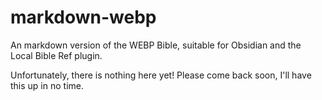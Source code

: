 # markdown-webp
An markdown version of the WEBP Bible, suitable for Obsidian and the Local Bible Ref plugin.

Unfortunately, there is nothing here yet! Please come back soon, I'll have this up in no time.

